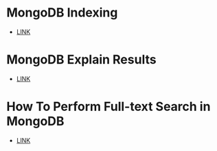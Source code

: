 # MongoDB Indexing
- [LINK](https://www.mongodb.com/docs/manual/indexes/)

# MongoDB Explain Results
- [LINK](https://www.mongodb.com/docs/manual/reference/explain-results/)

# How To Perform Full-text Search in MongoDB
- [LINK](https://www.digitalocean.com/community/tutorials/how-to-perform-full-text-search-in-mongodb)